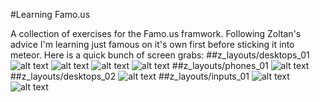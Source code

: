 #Learning Famo.us

A collection of exercises for the Famo.us framwork. Following Zoltan's advice I'm learning just famous on it's own first before sticking it into meteor. Here is a quick bunch of screen grabs:
##z_layouts/desktops_01
![alt text](http://drive.google.com/uc?export=view&id=0ByulP-RjHNpdcVl3enlRVnVyTkk)
![alt text](http://drive.google.com/uc?export=view&id=0ByulP-RjHNpdYTgzVE9NalU2eDQ)
![alt text](http://drive.google.com/uc?export=view&id=0ByulP-RjHNpdMTV2SGlxcUY1ZFk)
![alt text](http://drive.google.com/uc?export=view&id=0ByulP-RjHNpdQ3gxN1hUQ0FfUzA)
##z_layouts/phones_01
![alt text](http://drive.google.com/uc?export=view&id=0ByulP-RjHNpdeWh3RVBLZ0hoVEk)
##z_layouts/desktops_02
![alt text](http://drive.google.com/uc?export=view&id=0ByulP-RjHNpdUzhEeHJBRVRlVE0)
##z_layouts/inputs_01
![alt text](http://drive.google.com/uc?export=view&id=0ByulP-RjHNpdbmhNak95MG5pZEU)
![alt text](http://drive.google.com/uc?export=view&id=0ByulP-RjHNpdaHBBTkZqUlZtNHM)
